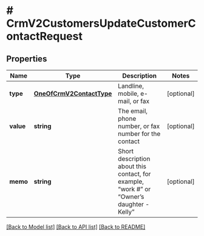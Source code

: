# # CrmV2CustomersUpdateCustomerContactRequest

## Properties

Name | Type | Description | Notes
------------ | ------------- | ------------- | -------------
**type** | [**OneOfCrmV2ContactType**](OneOfCrmV2ContactType.md) | Landline, mobile, e-mail, or fax | [optional]
**value** | **string** | The email, phone number, or fax number for the contact | [optional]
**memo** | **string** | Short description about this contact, for example, “work #” or “Owner’s daughter - Kelly” | [optional]

[[Back to Model list]](../../README.md#models) [[Back to API list]](../../README.md#endpoints) [[Back to README]](../../README.md)
